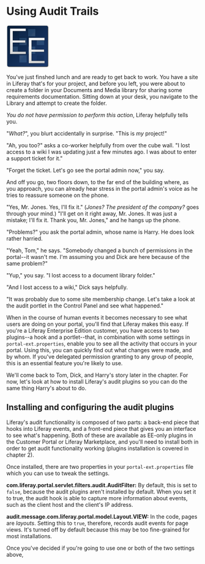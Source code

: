# Using Audit Trails

![EE Only Feature](../../images/ee-only-image/ee-feature-web.png)

You've just finshed lunch and are ready to get back to work. You have a site in Liferay that's for your project, and before you left, you were about to create a folder in your Documents and Media library for sharing some requirements documentation. Sitting down at your desk, you navigate to the Library and attempt to create the folder. 

*You do not have permission to perform this action*, Liferay helpfully tells you. 

"*What?*", you blurt accidentally in surprise. "This is *my* project!" 

"Ah, you too?" asks a co-worker helpfully from over the cube wall. "I lost access to a wiki I was updating just a few minutes ago. I was about to enter a support ticket for it." 

"Forget the ticket. Let's go see the portal admin now," you say. 

And off you go, two floors down, to the far end of the building where, as you approach, you can already hear stress in the portal admin's voice as he tries to reassure someone on the phone. 

"Yes, Mr. Jones. Yes, I'll fix it." (*Jones? The president of the company?* goes through your mind.) "I'll get on it right away, Mr. Jones. It was just a mistake; I'll fix it. Thank you, Mr. Jones," and he hangs up the phone. 

"Problems?" you ask the portal admin, whose name is Harry. He does look rather harried. 

"Yeah, Tom," he says. "Somebody changed a bunch of permissions in the portal--it wasn't me. I'm assuming you and Dick are here because of the same problem?" 

"Yup," you say. "I lost access to a document library folder." 

"And I lost access to a wiki," Dick says helpfully. 

"It was probably due to some site membership change. Let's take a look at the audit portlet in the Control Panel and see what happened." 

When in the course of human events it becomes necessary to see what users are doing on your portal, you'll find that Liferay makes this easy. If you're a Liferay Enterprise Edition customer, you have access to two plugins--a hook and a portlet--that, in combination with some settings in `portal-ext.properties`, enable you to see all the activity that occurs in your portal. Using this, you can quickly find out what changes were made, and by whom. If you've delegated permission granting to any group of people, this is an essential feature you're likely to use. 

We'll come back to Tom, Dick, and Harry's story later in the chapter. For now, let's look at how to install Liferay's audit plugins so you can do the same thing Harry's about to do. 

## Installing and configuring the audit plugins

Liferay's audit functionality is composed of two parts: a back-end piece that hooks into Liferay events, and a front-end piece that gives you an interface to see what's happening. Both of these are available as EE-only plugins in the Customer Portal or Liferay Marketplace, and you'll need to install both in order to get audit functionality working (plugins installation is covered in chapter 2). 

Once installed, there are two properties in your `portal-ext.properties` file which you can use to tweak the settings. 

**com.liferay.portal.servlet.filters.audit.AuditFilter:** By default, this is set to `false`, because the audit plugins aren't installed by default. When you set it to true, the audit hook is able to capture more information about events, such as the client host and the client's IP address. 

**audit.message.com.liferay.portal.model.Layout.VIEW:** In the code, pages are *layouts*. Setting this to `true`, therefore, records audit events for page views. It's turned off by default because this may be too fine-grained for most installations. 

Once you've decided if you're going to use one or both of the two settings above, 